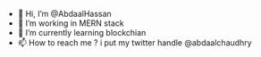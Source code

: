 - 👋 Hi, I’m @AbdaalHassan
- 👀 I’m working in MERN stack
- 🌱 I’m currently learning blockchian
- 📫 How to reach me ? i put my twitter handle @abdaalchaudhry

<!---
AbdaalHassan/AbdaalHassan is a ✨ special ✨ repository because its `README.md` (this file) appears on your GitHub profile.
You can click the Preview link to take a look at your changes.
--->

